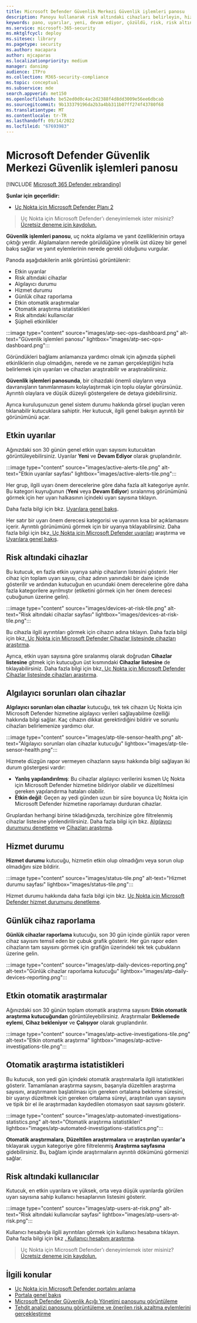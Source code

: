 ```yaml
---
title: Microsoft Defender Güvenlik Merkezi Güvenlik işlemleri panosu
description: Panoyu kullanarak risk altındaki cihazları belirleyin, hizmetin durumunu izleyin ve cihazlar ve uyarılar hakkındaki istatistikleri ve bilgileri görün.
keywords: pano, uyarılar, yeni, devam ediyor, çözüldü, risk, risk altındaki cihazlar, bulaşmalar, raporlama, istatistikler, grafikler, grafikler, sistem durumu, etkin kötü amaçlı yazılım algılamaları, tehdit kategorisi, kategoriler, parola çalan, fidye yazılımı, yararlanma, tehdit, düşük önem düzeyi, etkin kötü amaçlı yazılım
ms.service: microsoft-365-security
ms.mktglfcycl: deploy
ms.sitesec: library
ms.pagetype: security
ms.author: macapara
author: mjcaparas
ms.localizationpriority: medium
manager: dansimp
audience: ITPro
ms.collection: M365-security-compliance
ms.topic: conceptual
ms.subservice: mde
search.appverid: met150
ms.openlocfilehash: be52ed0d0c4ac2d2388f4d8dd3009e56ee6dbcab
ms.sourcegitcommit: 9b133379196da2b3a4bb311b07ff274f43780f68
ms.translationtype: MT
ms.contentlocale: tr-TR
ms.lasthandoff: 09/14/2022
ms.locfileid: "67693983"
---
```

# <a name="microsoft-defender-security-center-security-operations-dashboard"></a>Microsoft Defender Güvenlik Merkezi Güvenlik işlemleri panosu

[!INCLUDE [Microsoft 365 Defender rebranding](../../includes/microsoft-defender.md)]


**Şunlar için geçerlidir:**
- [Uç Nokta için Microsoft Defender Planı 2](https://go.microsoft.com/fwlink/?linkid=2154037)

> Uç Nokta için Microsoft Defender'ı deneyimlemek ister misiniz? [Ücretsiz deneme için kaydolun.](https://signup.microsoft.com/create-account/signup?products=7f379fee-c4f9-4278-b0a1-e4c8c2fcdf7e&ru=https://aka.ms/MDEp2OpenTrial?ocid=docs-wdatp-secopsdashboard-abovefoldlink)

**Güvenlik işlemleri panosu**, uç nokta algılama ve yanıt özelliklerinin ortaya çıktığı yerdir. Algılamaların nerede görüldüğüne yönelik üst düzey bir genel bakış sağlar ve yanıt eylemlerinin nerede gerekli olduğunu vurgular.

Panoda aşağıdakilerin anlık görüntüsü görüntülenir:

- Etkin uyarılar
- Risk altındaki cihazlar
- Algılayıcı durumu
- Hizmet durumu
- Günlük cihaz raporlama
- Etkin otomatik araştırmalar
- Otomatik araştırma istatistikleri
- Risk altındaki kullanıcılar
- Şüpheli etkinlikler

:::image type="content" source="images/atp-sec-ops-dashboard.png" alt-text="Güvenlik işlemleri panosu" lightbox="images/atp-sec-ops-dashboard.png":::

Göründükleri bağlamı anlamanıza yardımcı olmak için ağınızda şüpheli etkinliklerin olup olmadığını, nerede ve ne zaman gerçekleştiğini hızla belirlemek için uyarıları ve cihazları araştırabilir ve araştırabilirsiniz.

**Güvenlik işlemleri panosunda**, bir cihazdaki önemli olayların veya davranışların tanımlanmasını kolaylaştırmak için toplu olaylar görürsünüz. Ayrıntılı olaylara ve düşük düzeyli göstergelere de detaya gidebilirsiniz.

Ayrıca kuruluşunuzun genel sistem durumu hakkında görsel ipuçları veren tıklanabilir kutucuklara sahiptir. Her kutucuk, ilgili genel bakışın ayrıntılı bir görünümünü açar.

## <a name="active-alerts"></a>Etkin uyarılar

Ağınızdaki son 30 günün genel etkin uyarı sayısını kutucuktan görüntüleyebilirsiniz. Uyarılar **Yeni** ve **Devam Ediyor** olarak gruplandırılır.

:::image type="content" source="images/active-alerts-tile.png" alt-text="Etkin uyarılar sayfası" lightbox="images/active-alerts-tile.png":::

Her grup, ilgili uyarı önem derecelerine göre daha fazla alt kategoriye ayrılır. Bu kategori kuyruğunun (**Yeni** veya **Devam Ediyor**) sıralanmış görünümünü görmek için her uyarı halkasının içindeki uyarı sayısına tıklayın.

Daha fazla bilgi için bkz. [Uyarılara genel bakış](alerts-queue.md).

Her satır bir uyarı önem derecesi kategorisi ve uyarının kısa bir açıklamasını içerir. Ayrıntılı görünümünü görmek için bir uyarıya tıklayabilirsiniz. Daha fazla bilgi için bkz[. Uç Nokta için Microsoft Defender uyarıları](investigate-alerts.md) araştırma ve [Uyarılara genel bakış](alerts-queue.md).

## <a name="devices-at-risk"></a>Risk altındaki cihazlar

Bu kutucuk, en fazla etkin uyarıya sahip cihazların listesini gösterir. Her cihaz için toplam uyarı sayısı, cihaz adının yanındaki bir daire içinde gösterilir ve ardından kutucuğun en ucundaki önem derecelerine göre daha fazla kategorilere ayrılmıştır (etiketini görmek için her önem derecesi çubuğunun üzerine gelin).

:::image type="content" source="images/devices-at-risk-tile.png" alt-text="Risk altındaki cihazlar sayfası" lightbox="images/devices-at-risk-tile.png":::

Bu cihazla ilgili ayrıntıları görmek için cihazın adına tıklayın. Daha fazla bilgi için bkz[. Uç Nokta için Microsoft Defender Cihazlar listesinde cihazları araştırma](investigate-machines.md).

Ayrıca, etkin uyarı sayısına göre sıralanmış olarak doğrudan **Cihazlar listesine** gitmek için kutucuğun üst kısmındaki **Cihazlar listesine** de tıklayabilirsiniz. Daha fazla bilgi için bkz[. Uç Nokta için Microsoft Defender Cihazlar listesinde cihazları araştırma](investigate-machines.md).

## <a name="devices-with-sensor-issues"></a>Algılayıcı sorunları olan cihazlar

**Algılayıcı sorunları olan cihazlar** kutucuğu, tek tek cihazın Uç Nokta için Microsoft Defender hizmetine algılayıcı verileri sağlayabilme özelliği hakkında bilgi sağlar. Kaç cihazın dikkat gerektirdiğini bildirir ve sorunlu cihazları belirlemenize yardımcı olur.

:::image type="content" source="images/atp-tile-sensor-health.png" alt-text="Algılayıcı sorunları olan cihazlar kutucuğu" lightbox="images/atp-tile-sensor-health.png":::

Hizmete düzgün rapor vermeyen cihazların sayısı hakkında bilgi sağlayan iki durum göstergesi vardır:

- **Yanlış yapılandırılmış**: Bu cihazlar algılayıcı verilerini kısmen Uç Nokta için Microsoft Defender hizmetine bildiriyor olabilir ve düzeltilmesi gereken yapılandırma hataları olabilir.
- **Etkin değil**: Geçen ay yedi günden uzun bir süre boyunca Uç Nokta için Microsoft Defender hizmetine raporlamayı durduran cihazlar.

Gruplardan herhangi birine tıkladığınızda, tercihinize göre filtrelenmiş cihazlar listesine yönlendirilirsiniz. Daha fazla bilgi için bkz. [Algılayıcı durumunu denetleme](check-sensor-status.md) ve [Cihazları araştırma](investigate-machines.md).

## <a name="service-health"></a>Hizmet durumu

**Hizmet durumu** kutucuğu, hizmetin etkin olup olmadığını veya sorun olup olmadığını size bildirir.

:::image type="content" source="images/status-tile.png" alt-text="Hizmet durumu sayfası" lightbox="images/status-tile.png":::

Hizmet durumu hakkında daha fazla bilgi için bkz. [Uç Nokta için Microsoft Defender hizmet durumunu denetleme](service-status.md).

## <a name="daily-devices-reporting"></a>Günlük cihaz raporlama

**Günlük cihazlar raporlama** kutucuğu, son 30 gün içinde günlük rapor veren cihaz sayısını temsil eden bir çubuk grafik gösterir. Her gün rapor eden cihazların tam sayısını görmek için grafiğin üzerindeki tek tek çubukların üzerine gelin.

:::image type="content" source="images/atp-daily-devices-reporting.png" alt-text="Günlük cihazlar raporlama kutucuğu" lightbox="images/atp-daily-devices-reporting.png":::

## <a name="active-automated-investigations"></a>Etkin otomatik araştırmalar

Ağınızdaki son 30 günün toplam otomatik araştırma sayısını **Etkin otomatik araştırma kutucuğundan** görüntüleyebilirsiniz. Araştırmalar **Beklemede eylemi**, **Cihaz bekleniyor** ve **Çalışıyor** olarak gruplandırılır.

:::image type="content" source="images/atp-active-investigations-tile.png" alt-text="Etkin otomatik araştırma" lightbox="images/atp-active-investigations-tile.png":::

## <a name="automated-investigations-statistics"></a>Otomatik araştırma istatistikleri

Bu kutucuk, son yedi gün içindeki otomatik araştırmalarla ilgili istatistikleri gösterir. Tamamlanan araştırma sayısını, başarıyla düzeltilen araştırma sayısını, araştırmanın başlatılması için gereken ortalama bekleme süresini, bir uyarıyı düzeltmek için gereken ortalama süreyi, araştırılan uyarı sayısını ve tipik bir el ile araştırmadan kaydedilen otomasyon saat sayısını gösterir. 

:::image type="content" source="images/atp-automated-investigations-statistics.png" alt-text="Otomatik araştırma istatistikleri" lightbox="images/atp-automated-investigations-statistics.png":::

**Otomatik araştırmalara**, **Düzeltilen araştırmalara** ve **araştırılan uyarılar'a** tıklayarak uygun kategoriye göre filtrelenmiş **Araştırma sayfasına** gidebilirsiniz. Bu, bağlam içinde araştırmaların ayrıntılı dökümünü görmenizi sağlar.

## <a name="users-at-risk"></a>Risk altındaki kullanıcılar

Kutucuk, en etkin uyarılara ve yüksek, orta veya düşük uyarılarda görülen uyarı sayısına sahip kullanıcı hesaplarının listesini gösterir. 

:::image type="content" source="images/atp-users-at-risk.png" alt-text="Risk altındaki kullanıcılar sayfası" lightbox="images/atp-users-at-risk.png":::

Kullanıcı hesabıyla ilgili ayrıntıları görmek için kullanıcı hesabına tıklayın. Daha fazla bilgi için bkz [. Kullanıcı hesabını araştırma](investigate-user.md).

> Uç Nokta için Microsoft Defender'ı deneyimlemek ister misiniz? [Ücretsiz deneme için kaydolun.](https://signup.microsoft.com/create-account/signup?products=7f379fee-c4f9-4278-b0a1-e4c8c2fcdf7e&ru=https://aka.ms/MDEp2OpenTrial?ocid=docs-wdatp-secopsdashboard-belowfoldlink)

## <a name="related-topics"></a>İlgili konular

- [Uç Nokta için Microsoft Defender portalını anlama](use.md)
- [Portala genel bakış](portal-overview.md)
- [Microsoft Defender Güvenlik Açığı Yönetimi panosunu görüntüleme](tvm-dashboard-insights.md)
- [Tehdit analizi panosunu görüntüleme ve önerilen risk azaltma eylemlerini gerçekleştirme](threat-analytics.md)
